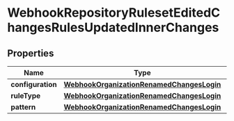 
# WebhookRepositoryRulesetEditedChangesRulesUpdatedInnerChanges

## Properties
Name | Type | Description | Notes
------------ | ------------- | ------------- | -------------
**configuration** | [**WebhookOrganizationRenamedChangesLogin**](WebhookOrganizationRenamedChangesLogin.md) |  |  [optional]
**ruleType** | [**WebhookOrganizationRenamedChangesLogin**](WebhookOrganizationRenamedChangesLogin.md) |  |  [optional]
**pattern** | [**WebhookOrganizationRenamedChangesLogin**](WebhookOrganizationRenamedChangesLogin.md) |  |  [optional]



